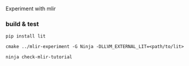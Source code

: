 
Experiment with mlir

### build & test

```
pip install lit

cmake ../mlir-experiment -G Ninja -DLLVM_EXTERNAL_LIT=<path/to/lit>

ninja check-mlir-tutorial
```


